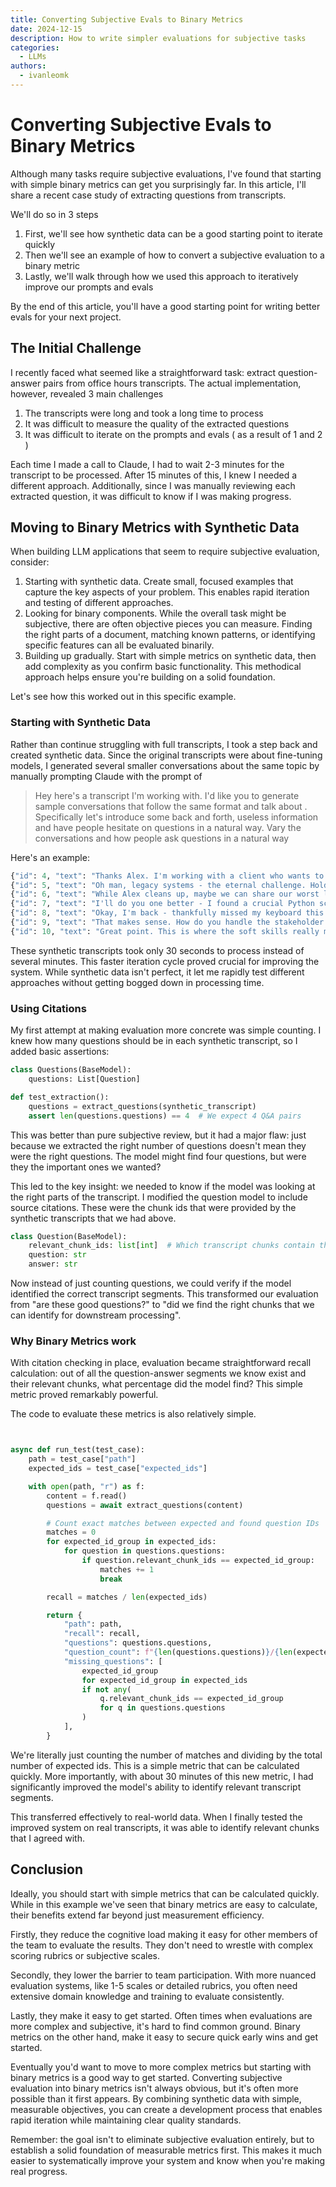 ```yaml
---
title: Converting Subjective Evals to Binary Metrics
date: 2024-12-15
description: How to write simpler evaluations for subjective tasks
categories:
  - LLMs
authors:
  - ivanleomk
---
```


# Converting Subjective Evals to Binary Metrics

Although many tasks require subjective evaluations, I've found that starting with simple binary metrics can get you surprisingly far. In this article, I'll share a recent case study of extracting questions from transcripts.

We'll do so in 3 steps

1. First, we'll see how synthetic data can be a good starting point to iterate quickly
2. Then we'll see an example of how to convert a subjective evaluation to a binary metric
3. Lastly, we'll walk through how we used this approach to iteratively improve our prompts and evals

By the end of this article, you'll have a good starting point for writing better evals for your next project.

<!-- more -->

## The Initial Challenge

I recently faced what seemed like a straightforward task: extract question-answer pairs from office hours transcripts. The actual implementation, however, revealed 3 main challenges

1. The transcripts were long and took a long time to process
2. It was difficult to measure the quality of the extracted questions
3. It was difficult to iterate on the prompts and evals ( as a result of 1 and 2 )

Each time I made a call to Claude, I had to wait 2-3 minutes for the transcript to be processed. After 15 minutes of this, I knew I needed a different approach. Additionally, since I was manually reviewing each extracted question, it was difficult to know if I was making progress.

## Moving to Binary Metrics with Synthetic Data

When building LLM applications that seem to require subjective evaluation, consider:

1. Starting with synthetic data. Create small, focused examples that capture the key aspects of your problem. This enables rapid iteration and testing of different approaches.
2. Looking for binary components. While the overall task might be subjective, there are often objective pieces you can measure. Finding the right parts of a document, matching known patterns, or identifying specific features can all be evaluated binarily.
3. Building up gradually. Start with simple metrics on synthetic data, then add complexity as you confirm basic functionality. This methodical approach helps ensure you're building on a solid foundation.

Let's see how this worked out in this specific example.

### Starting with Synthetic Data

Rather than continue struggling with full transcripts, I took a step back and created synthetic data. Since the original transcripts were about fine-tuning models, I generated several smaller conversations about the same topic by manually prompting Claude with the prompt of

> Hey here's a transcript I'm working with. I'd like you to generate sample conversations that follow the same format and talk about <topic>. Specifically let's introduce some back and forth, useless information and have people hesitate on questions in a natural way. Vary the conversations and how people ask questions in a natural way

Here's an example:

```python
{"id": 4, "text": "Thanks Alex. I'm working with a client who wants to implement LLMs for their customer service, but they have this massive legacy system that's basically held together with duct tape. How do you handle situations where the underlying infrastructure is a mess?", "speaker": "James Wilson"}
{"id": 5, "text": "Oh man, legacy systems - the eternal challenge. Hold on, my cat just knocked over my coffee... again. Give me two seconds.", "speaker": "Dr. Alex Liu"}
{"id": 6, "text": "While Alex cleans up, maybe we can share our worst legacy system horror stories? I once found COBOL code from the 70s still running in production.", "speaker": "\u26a1 Mark Chen (TA)"}
{"id": 7, "text": "I'll do you one better - I found a crucial Python script with comments in Latin. Actual Latin.", "speaker": "Sarah Martinez"}
{"id": 8, "text": "Okay, I'm back - thankfully missed my keyboard this time. So James, about legacy systems - this is actually a perfect example of where understanding business value comes in.  Instead of trying to bolt AI onto a fragile system, I usually start by mapping out the actual business processes. What are they trying to achieve? Often, you can start with a smaller, isolated pilot that proves value without touching the core system.  The key is to quantify the potential impact. If automating customer service could save them $2M annually, suddenly that $500K infrastructure upgrade doesn't seem so expensive.", "speaker": "Dr. Alex Liu"}
{"id": 9, "text": "That makes sense. How do you handle the stakeholder management though? Usually there's someone who's been maintaining that legacy system for 20 years and sees any change as a threat.", "speaker": "James Wilson"}
{"id": 10, "text": "Great point. This is where the soft skills really matter. I always try to make that person a key ally. They know where all the bodies are buried, so to speak.  Oh, speaking of bodies - did anyone watch the new True Detective episode? No spoilers, but wow.", "speaker": "Dr. Alex Liu"}
```

These synthetic transcripts took only 30 seconds to process instead of several minutes. This faster iteration cycle proved crucial for improving the system. While synthetic data isn't perfect, it let me rapidly test different approaches without getting bogged down in processing time.

### Using Citations

My first attempt at making evaluation more concrete was simple counting. I knew how many questions should be in each synthetic transcript, so I added basic assertions:

```python
class Questions(BaseModel):
    questions: List[Question]

def test_extraction():
    questions = extract_questions(synthetic_transcript)
    assert len(questions.questions) == 4  # We expect 4 Q&A pairs
```

This was better than pure subjective review, but it had a major flaw: just because we extracted the right number of questions doesn't mean they were the right questions. The model might find four questions, but were they the important ones we wanted?

This led to the key insight: we needed to know if the model was looking at the right parts of the transcript. I modified the question model to include source citations. These were the chunk ids that were provided by the synthetic transcripts that we had above.

```python
class Question(BaseModel):
    relevant_chunk_ids: list[int]  # Which transcript chunks contain this Q&A
    question: str
    answer: str
```

Now instead of just counting questions, we could verify if the model identified the correct transcript segments. This transformed our evaluation from "are these good questions?" to "did we find the right chunks that we can identify for downstream processing".

### Why Binary Metrics work

With citation checking in place, evaluation became straightforward recall calculation: out of all the question-answer segments we know exist and their relevant chunks, what percentage did the model find? This simple metric proved remarkably powerful.

The code to evaluate these metrics is also relatively simple.

```python


async def run_test(test_case):
    path = test_case["path"]
    expected_ids = test_case["expected_ids"]

    with open(path, "r") as f:
        content = f.read()
        questions = await extract_questions(content)

        # Count exact matches between expected and found question IDs
        matches = 0
        for expected_id_group in expected_ids:
            for question in questions.questions:
                if question.relevant_chunk_ids == expected_id_group:
                    matches += 1
                    break

        recall = matches / len(expected_ids)

        return {
            "path": path,
            "recall": recall,
            "questions": questions.questions,
            "question_count": f"{len(questions.questions)}/{len(expected_ids)}",
            "missing_questions": [
                expected_id_group
                for expected_id_group in expected_ids
                if not any(
                    q.relevant_chunk_ids == expected_id_group
                    for q in questions.questions
                )
            ],
        }
```

We're literally just counting the number of matches and dividing by the total number of expected ids. This is a simple metric that can be calculated quickly. More importantly, with about 30 minutes of this new metric, I had significantly improved the model's ability to identify relevant transcript segments.

This transferred effectively to real-world data. When I finally tested the improved system on real transcripts, it was able to identify relevant chunks that I agreed with.

## Conclusion

Ideally, you should start with simple metrics that can be calculated quickly. While in this example we've seen that binary metrics are easy to calculate, their benefits extend far beyond just measurement efficiency.

Firstly, they reduce the cognitive load making it easy for other members of the team to evaluate the results. They don't need to wrestle with complex scoring rubrics or subjective scales.

Secondly, they lower the barrier to team participation. With more nuanced evaluation systems, like 1-5 scales or detailed rubrics, you often need extensive domain knowledge and training to evaluate consistently.

Lastly, they make it easy to get started. Often times when evaluations are more complex and subjective, it's hard to find common ground. Binary metrics on the other hand, make it easy to secure quick early wins and get started.

Eventually you'd want to move to more complex metrics but starting with binary metrics is a good way to get started. Converting subjective evaluation into binary metrics isn't always obvious, but it's often more possible than it first appears. By combining synthetic data with simple, measurable objectives, you can create a development process that enables rapid iteration while maintaining clear quality standards.

Remember: the goal isn't to eliminate subjective evaluation entirely, but to establish a solid foundation of measurable metrics first. This makes it much easier to systematically improve your system and know when you're making real progress.

